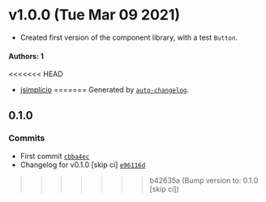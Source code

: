 # v1.0.0 (Tue Mar 09 2021)

- Created first version of the component library, with a test `Button`.

#### Authors: 1

<<<<<<< HEAD
- [jsimplicio](https://github.com/jsimplicio)
=======
Generated by [`auto-changelog`](https://github.com/CookPete/auto-changelog).

## 0.1.0

### Commits

- First commit [`cbba4ec`](https://github.com/FirefoxUX/proton-design-system/commit/cbba4ec0a7c2f34c1741919662e42f12e39a9d49)
- Changelog for v0.1.0 [skip ci] [`e96116d`](https://github.com/FirefoxUX/proton-design-system/commit/e96116d228cfc06537c314c4e3361e4e670a6b25)
>>>>>>> b42635a (Bump version to: 0.1.0 [skip ci])
